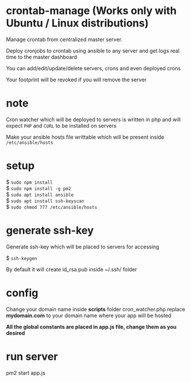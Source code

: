 # crontab-manage (Works only with Ubuntu / Linux distributions)
Manage crontab from centralized master server.  

Deploy cronjobs to crontab using ansible to any server and get logs real time to the master dashboard
  
You can add/edit/update/delete servers, crons and even deployed crons
  
Your footprint will be revoked if you will remove the server

# note
Cron watcher which will be deployed to servers is written in php and will expect `PHP` and `CURL` to be installed on servers
    
Make your ansible hosts file writtable which will be present inside `/etc/ansible/hosts`  


# setup
$ `sudo npm install`  
$ `sudo npm install -g pm2`  
$ `sudo apt install ansible`  
$ `sudo apt install ssh-keyscan`  
$ `sudo chmod 777 /etc/ansible/hosts`

# generate ssh-key
Generate ssh-key which will be placed to servers for accessing
  
$ `ssh-keygen`

By default it will create id_rsa.pub inside ~/.ssh/ folder

# config
Change your domain name inside **scripts** folder
cron_watcher.php
replace **mydomain.com** to your domain name where your app will be hosted

**All the global constants are placed in app.js file, change them as you desired**

# run server
pm2 start app.js
